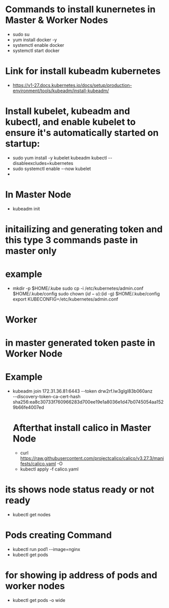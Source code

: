 # Commands to install kunernetes in Master & Worker Nodes
- sudo su
- yum install docker -y
- systemctl enable docker
- systemctl start docker
  
# Link for install kubeadm kubernetes
- https://v1-27.docs.kubernetes.io/docs/setup/production-environment/tools/kubeadm/install-kubeadm/

# Install kubelet, kubeadm and kubectl, and enable kubelet to ensure it's automatically started on startup:

- sudo yum install -y kubelet kubeadm kubectl --disableexcludes=kubernetes
- sudo systemctl enable --now kubelet
- 
# In Master Node
- kubeadm init

# initailizing and generating token and this type 3 commands paste in master only
# example 
- mkdir -p $HOME/.kube
  sudo cp -i /etc/kubernetes/admin.conf $HOME/.kube/config
  sudo chown $(id -u):$(id -g) $HOME/.kube/config
  export KUBECONFIG=/etc/kubernetes/admin.conf

# Worker 
  # in master generated token paste in Worker Node
  # Example
  - kubeadm join 172.31.36.81:6443 --token drw2rf.lw3glgl83b060anz \
        --discovery-token-ca-cert-hash sha256:ea8c30733f760966283d700ee19e1a8036e1d47b0745054aa1529b66fe4007ed

    # Afterthat install calico in Master Node
    - curl https://raw.githubusercontent.com/projectcalico/calico/v3.27.3/manifests/calico.yaml -O
    - kubectl apply -f calico.yaml
# its shows node status ready or not ready
- kubectl get nodes

# Pods creating Command
- kubectl run pod1 --image=nginx
- kubectl get pods

# for showing ip address of pods and worker nodes
- kubectl get pods -o wide
   
    

